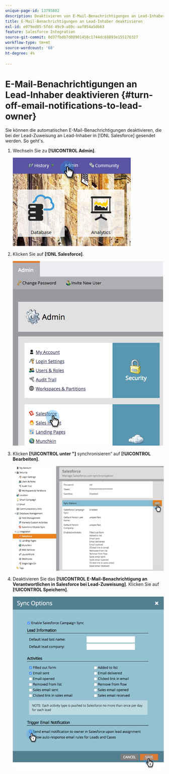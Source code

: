 ```yaml
---
unique-page-id: 13795802
description: Deaktivieren von E-Mail-Benachrichtigungen an Lead-Inhaber - Marketo-Dokumente - Produktdokumentation
title: E-Mail-Benachrichtigungen an Lead-Inhaber deaktivieren
exl-id: e079ed85-5fdd-49c9-a89c-aaf854a5db63
feature: Salesforce Integration
source-git-commit: 0d37fbdb7d08901458c1744dc68893e155176327
workflow-type: tm+mt
source-wordcount: '68'
ht-degree: 4%

---
```


# E-Mail-Benachrichtigungen an Lead-Inhaber deaktivieren {#turn-off-email-notifications-to-lead-owner}

Sie können die automatischen E-Mail-Benachrichtigungen deaktivieren, die bei der Lead-Zuweisung an Lead-Inhaber in [!DNL Salesforce] gesendet werden. So geht&#39;s.

1. Wechseln Sie zu **[!UICONTROL Admin]**.

   ![](assets/admin-1.png)

1. Klicken Sie auf **[!DNL Salesforce]**.

   ![](assets/adminsalesforce.png)

1. Klicken **[!UICONTROL unter &quot;]** synchronisieren“ auf **[!UICONTROL Bearbeiten]**.

   ![](assets/salesforcesummary2.jpg)

1. Deaktivieren Sie das **[!UICONTROL E-Mail-Benachrichtigung an Verantwortlichen in Salesforce bei Lead-Zuweisung]**. Klicken Sie auf **[!UICONTROL Speichern]**.

   ![](assets/new-screen.png)
